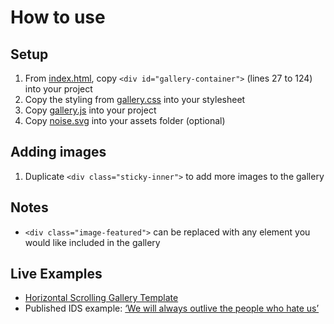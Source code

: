 # How to use

## Setup

1. From [index.html](./index.html), copy ``` <div id="gallery-container"> ``` (lines 27 to 124) into your project
1. Copy the styling from [gallery.css](./css/gallery.css) into your stylesheet
1. Copy [gallery.js](./js/gallery.js) into your project
1. Copy [noise.svg](./assets/noise.svg) into your assets folder (optional)

## Adding images

1. Duplicate ``` <div class="sticky-inner"> ``` to add more images to the gallery

## Notes

- ``` <div class="image-featured"> ``` can be replaced with any element you would like included in the gallery

## Live Examples

- [Horizontal Scrolling Gallery Template](https://ids.jacob.day/templates/horizontal-gallery)
- Published IDS example: [‘We will always outlive the people who hate us’
](https://specials.idsnews.com/antisemitism-iu-mezuzah-the-avenue/)
